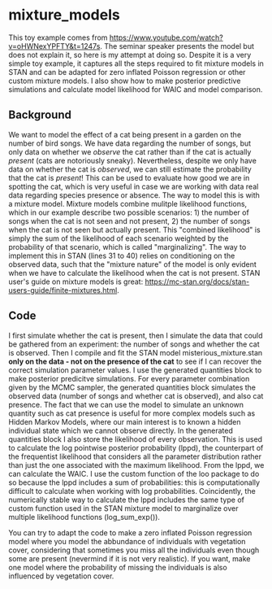 # mixture_models
This toy example comes from https://www.youtube.com/watch?v=oHWNexYPFTY&t=1247s. The seminar speaker presents the model but does not explain it, so here is my attempt at doing so. Despite it is a very simple toy example, it captures all the steps required to fit mixture models in STAN and can be adapted for zero inflated Poisson regression or other custom mixture models. I also show how to make posterior predictive simulations and calculate model likelihood for WAIC and model comparison.

## Background

We want to model the effect of a cat being present in a garden on the number of bird songs. We have data regarding the number of songs, but only data on whether we *observe* the cat rather than if the cat is actually *present* (cats are notoriously sneaky). Nevertheless, despite we only have data on whether the cat is *observed*, we can still estimate the probability that the cat is *present*! This can be used to evaluate how good we are in spotting the cat, which is very useful in case we are working with data real data regarding species presence or absence. The way to model this is with a mixture model. Mixture models combine mulitple likelihood functions, which in our example describe two possible scenarios: 1) the number of songs when the cat is not seen and not present, 2) the number of songs when the cat is not seen but actually present. This "combined likelihood" is simply the sum of the likelihood of each scenario weighted by the probability of that scenario, which is called "marginalizing". The way to implement this in STAN (lines 31 to 40) relies on conditioning on the observed data, such that the "mixture nature" of the model is only evident when we have to calculate the likelihood when the cat is not present. STAN user's guide on mixture models is great: https://mc-stan.org/docs/stan-users-guide/finite-mixtures.html. 

## Code

I first simulate whether the cat is present, then I simulate the data that could be gathered from an experiment: the number of songs and whether the cat is observed. Then I compile and fit the STAN model misterious_mixture.stan **only on the data - not on the presence of the cat** to see if I can recover the correct simulation parameter values.  I use the generated quantities block to make posterior predicitve simulations. For every parameter combination given by the MCMC sampler, the generated quantities block simulates the observed data (number of songs and whether cat is observed), and also cat presence. The fact that we can use the model to simulate an unknown quantity such as cat presence is useful for more complex models such as Hidden Markov Models, where our main interest is to known a hidden individual state which we cannot observe directly. In the generated quantities block I also store the likelihood of every observation. This is used to calculate the log pointwise posterior probability (lppd), the counterpart of the frequentist likelihood that considers all the parameter distribution rather than just the one associated with the maximum likelihood. From the lppd, we can calculate the WAIC. I use the custom function of the loo package to do so because the lppd includes a sum of probabilities: this is computationally difficult to calculate when working with log probabilities. Coincidently, the numerically stable way to calculate the lppd includes the same type of custom function used in the STAN mixture model to marginalize over multiple likelihood functions (log_sum_exp()). 

You can try to adapt the code to make a zero inflated Poisson regression model where you model the abbundance of individuals with vegetation cover, considering that sometimes you miss all the individuals even though some are present (nevermind if it is not very realistic). If you want, make one model where the probability of missing the individuals is also influenced by vegetation cover.
